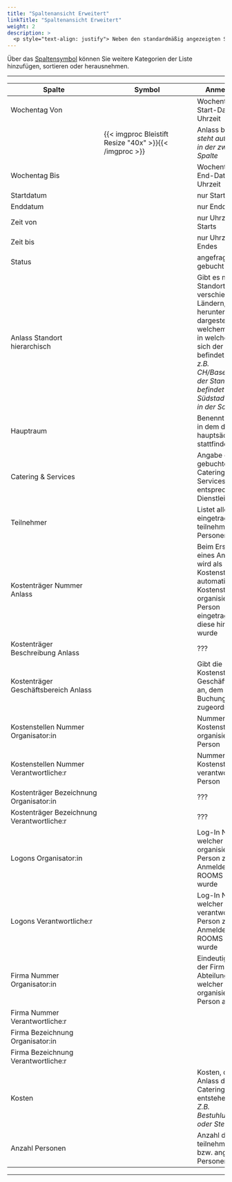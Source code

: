 ```yaml
---
title: "Spaltenansicht Erweitert"
linkTitle: "Spaltenansicht Erweitert"
weight: 2
description: >
  <p style="text-align: justify"> Neben den standardmäßig angezeigten Spalten können Sie weitere Spalten mit Informationen zum Anlass einblenden. </p>
---
```

Über das [Spaltensymbol](/Generell/Aplikationsaufbau/#2.1.Listenfunktion/Suchen) können Sie weitere Kategorien der Liste hinzufügen, sortieren oder herausnehmen. 

---
|<div style="width:200px">Spalte</div>|<div style="width:200px">Symbol</div>|Anmerkungen|
|---|---|---|
|Wochentag Von||Wochentag mit Start-Datum und -Uhrzeit|
||{{< imgproc Bleistift Resize "40x" >}}{{< /imgproc >}}|Anlass bearbeiten </br> _steht automatisch in der zweiten Spalte_|
|Wochentag Bis||Wochentag mit End-Datum und -Uhrzeit|
|Startdatum||nur Startdatum|
|Enddatum||nur Enddatum|
|Zeit von||nur Uhrzeit des Starts|
|Zeit bis||nur Uhrzeit des Endes|
|Status||angefragt / gebucht|
|Anlass Standort hierarchisch||Gibt es mehrere Standort z.B. in verschiedenen Ländern, wird hier heruntergebrochen dargestellt in welchem Land und in welcher Stadt sich der Standort befindet </br> _z.B. CH/Basel/Südstadt, der Standort befindet sich in der Südstadt in Basel in der Schweiz_ |
|Hauptraum||Benennt den Raum, in dem der Anlass hauptsächlich stattfindet|
|Catering & Services||Angabe des gebuchten Caterings oder Services sowie der entsprechnde Dienstleister|
|Teilnehmer||Listet alle eingetragenen teilnehmenden Personen auf|
|Kostenträger Nummer Anlass||Beim Erstellen eines Anlasses wird als Kostenstelle automatisch die Kostenstelle der organisierenden Person eingetragen, sofern diese hinterlegt wurde|
|Kostenträger Beschreibung Anlass||???|
|Kostenträger Geschäftsbereich Anlass||Gibt die Kostenstelle des Geschäftsbereichs an, dem die Buchung zugeordnet ist|
|Kostenstellen Nummer </br> Organisator:in||Nummer der Kostenstelle der organisierenden Person|
|Kostenstellen Nummer Verantwortliche:r||Nummer der Kostenstelle der verantwortlichen Person|
|Kostenträger Bezeichnung Organisator:in||???|
|Kostenträger Bezeichnung Verantwortliche:r||???|
|Logons Organisator:in||Log-In Name, welcher der organisierend Person zum Anmelden in ROOMS zugeteilt wurde|
|Logons Verantwortliche:r||Log-In Name, welcher der verantwortlichen Person zum Anmelden in ROOMS zugeteilt wurde|
|Firma Nummer </br> Organisator:in||Eindeutige Nummer der Firma oder Abteilung, bei welcher die organisierende Person arbeitet|
|Firma Nummer </br> Verantwortliche:r|||Eindeutige Nummer der Firma oder Abteilung, bei welcher die verantwortliche Person arbeitet|
|Firma Bezeichnung </br> Organisator:in|||Bezeichnung der Firma oder Abteilung, bei welcher die organisierende Person arbeitet|
|Firma Bezeichnung </br> Verantwortliche:r|||Bezeichnung der Firma oder Abteilung, bei welcher die verantwortliche Person arbeitet|
|Kosten||Kosten, die bei dem Anlass durch Catering&Service entstehen </br> _Z.B. Bestuhlungsservice oder Stehimbiss_|
|Anzahl Personen||Anzahl der teilnehmenden bzw. angemeldeten Personen|
---

<!-- fehlende Begriffe erklären -->
